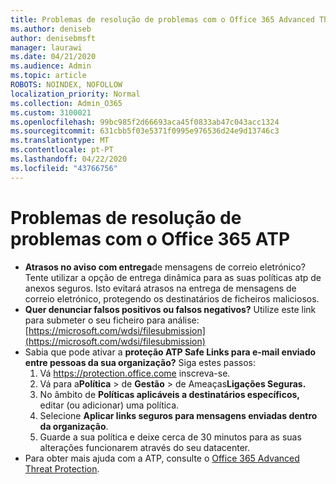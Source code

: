 ```yaml
---
title: Problemas de resolução de problemas com o Office 365 Advanced Threat Protection (ATP)
ms.author: deniseb
author: denisebmsft
manager: laurawi
ms.date: 04/21/2020
ms.audience: Admin
ms.topic: article
ROBOTS: NOINDEX, NOFOLLOW
localization_priority: Normal
ms.collection: Admin_O365
ms.custom: 3100021
ms.openlocfilehash: 99bc985f2d66693aca45f0833ab47c043acc1324
ms.sourcegitcommit: 631cbb5f03e5371f0995e976536d24e9d13746c3
ms.translationtype: MT
ms.contentlocale: pt-PT
ms.lasthandoff: 04/22/2020
ms.locfileid: "43766756"
---
```

# <a name="troubleshoot-issues-with-office-365-atp"></a>Problemas de resolução de problemas com o Office 365 ATP

- **Atrasos no aviso com entrega**de mensagens de correio eletrónico? Tente utilizar a opção de entrega dinâmica para as suas políticas atp de anexos seguros. Isto evitará atrasos na entrega de mensagens de correio eletrónico, protegendo os destinatários de ficheiros maliciosos.
- **Quer denunciar falsos positivos ou falsos negativos?** Utilize este link para submeter o seu ficheiro para análise:[https://microsoft.com/wdsi/filesubmission](https://microsoft.com/wdsi/filesubmission)
- Sabia que pode ativar a **proteção ATP Safe Links para e-mail enviado entre pessoas da sua organização?** Siga estes passos:
    1. Vá https://protection.office.come inscreva-se.
    2. Vá para a**Política** > de **Gestão** > de Ameaças**Ligações Seguras.**
    3. No âmbito de **Políticas aplicáveis a destinatários específicos,** editar (ou adicionar) uma política.
    4. Selecione **Aplicar links seguros para mensagens enviadas dentro da organização**.
    5. Guarde a sua política e deixe cerca de 30 minutos para as suas alterações funcionarem através do seu datacenter.
- Para obter mais ajuda com a ATP, consulte o [Office 365 Advanced Threat Protection](https://docs.microsoft.com/office365/securitycompliance/office-365-atp).